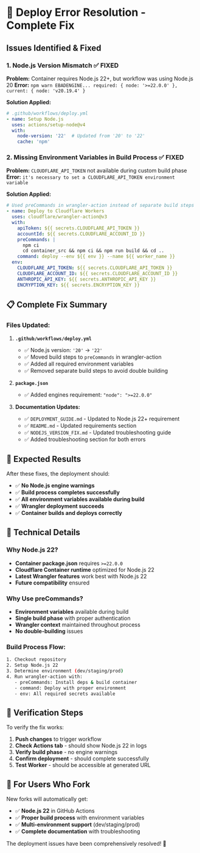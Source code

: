 # 🚨 Deploy Error Resolution - Complete Fix

## **Issues Identified & Fixed**

### **1. Node.js Version Mismatch** ✅ FIXED
**Problem:** Container requires Node.js 22+, but workflow was using Node.js 20
**Error:** `npm warn EBADENGINE... required: { node: '>=22.0.0' }, current: { node: 'v20.19.4' }`

**Solution Applied:**
```yaml
# .github/workflows/deploy.yml
- name: Setup Node.js
  uses: actions/setup-node@v4
  with:
    node-version: '22'  # Updated from '20' to '22'
    cache: 'npm'
```

### **2. Missing Environment Variables in Build Process** ✅ FIXED
**Problem:** `CLOUDFLARE_API_TOKEN` not available during custom build phase
**Error:** `it's necessary to set a CLOUDFLARE_API_TOKEN environment variable`

**Solution Applied:**
```yaml
# Used preCommands in wrangler-action instead of separate build steps
- name: Deploy to Cloudflare Workers
  uses: cloudflare/wrangler-action@v3
  with:
    apiToken: ${{ secrets.CLOUDFLARE_API_TOKEN }}
    accountId: ${{ secrets.CLOUDFLARE_ACCOUNT_ID }}
    preCommands: |
      npm ci
      cd container_src && npm ci && npm run build && cd ..
    command: deploy --env ${{ env }} --name ${{ worker_name }}
  env:
    CLOUDFLARE_API_TOKEN: ${{ secrets.CLOUDFLARE_API_TOKEN }}
    CLOUDFLARE_ACCOUNT_ID: ${{ secrets.CLOUDFLARE_ACCOUNT_ID }}
    ANTHROPIC_API_KEY: ${{ secrets.ANTHROPIC_API_KEY }}
    ENCRYPTION_KEY: ${{ secrets.ENCRYPTION_KEY }}
```

## **📋 Complete Fix Summary**

### **Files Updated:**
1. **`.github/workflows/deploy.yml`**
   - ✅ Node.js version: `'20'` → `'22'`
   - ✅ Moved build steps to `preCommands` in wrangler-action
   - ✅ Added all required environment variables
   - ✅ Removed separate build steps to avoid double building

2. **`package.json`**
   - ✅ Added engines requirement: `"node": ">=22.0.0"`

3. **Documentation Updates:**
   - ✅ `DEPLOYMENT_GUIDE.md` - Updated to Node.js 22+ requirement
   - ✅ `README.md` - Updated requirements section
   - ✅ `NODEJS_VERSION_FIX.md` - Updated troubleshooting guide
   - ✅ Added troubleshooting section for both errors

## **🎯 Expected Results**

After these fixes, the deployment should:
- ✅ **No Node.js engine warnings**
- ✅ **Build process completes successfully**
- ✅ **All environment variables available during build**
- ✅ **Wrangler deployment succeeds**
- ✅ **Container builds and deploys correctly**

## **🔧 Technical Details**

### **Why Node.js 22?**
- **Container package.json** requires `>=22.0.0`
- **Cloudflare Container runtime** optimized for Node.js 22
- **Latest Wrangler features** work best with Node.js 22
- **Future compatibility** ensured

### **Why Use preCommands?**
- **Environment variables** available during build
- **Single build phase** with proper authentication
- **Wrangler context** maintained throughout process
- **No double-building** issues

### **Build Process Flow:**
```bash
1. Checkout repository
2. Setup Node.js 22
3. Determine environment (dev/staging/prod)
4. Run wrangler-action with:
   - preCommands: Install deps & build container
   - command: Deploy with proper environment
   - env: All required secrets available
```

## **🚀 Verification Steps**

To verify the fix works:
1. **Push changes** to trigger workflow
2. **Check Actions tab** - should show Node.js 22 in logs
3. **Verify build phase** - no engine warnings
4. **Confirm deployment** - should complete successfully
5. **Test Worker** - should be accessible at generated URL

## **📝 For Users Who Fork**

New forks will automatically get:
- ✅ **Node.js 22** in GitHub Actions
- ✅ **Proper build process** with environment variables
- ✅ **Multi-environment support** (dev/staging/prod)
- ✅ **Complete documentation** with troubleshooting

The deployment issues have been comprehensively resolved! 🎉
